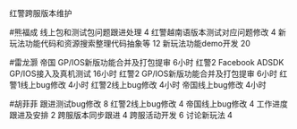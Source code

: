 红警跨服版本维护



#熊福成 
线上包和测试包问题跟进处理                                     4
红警越南语版本测试对应问题修改                              4
新玩法功能代码和资源搜索整理代码抽象等               12
新玩法功能demo开发                                                 20

#雷龙灏 
帝国  GP/IOS新版功能合并及打包提审   6小时
红警2 Facebook ADSDK GP/IOS接入及真机测试   16小时
红警2 GP/IOS新版功能合并及打包提审   6小时
红警1线上bug修改   4小时
红警2线上bug修改   4小时
帝国线上bug修改     4小时

#胡菲菲 
跟进测试bug修改        8
红警2线上bug修改      4
帝国线上bug修改        4
工作进度跟进及安排   2
跨服版本同步跟进       4 
跨服活动开发              6
讨论新玩法                  4

